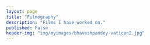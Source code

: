 ```yaml
---
layout: page
title: "Filmography"
description: "Films I have worked on."
published: False
header-img: "img/myimages/bhaveshpandey-vatican2.jpg"
---
```


<!--- <img src="/img/projects/theJungleBook.jpg" alt="The Jungle Book" style="width: 700px;"/> --->
